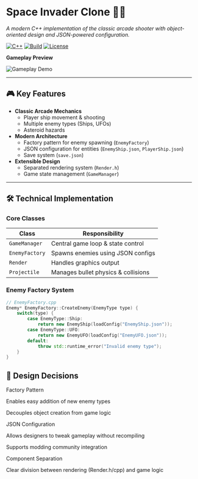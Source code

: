 # Space Invader Clone 🚀👾  
*A modern C++ implementation of the classic arcade shooter with object-oriented design and JSON-powered configuration.*  

[![C++](https://img.shields.io/badge/C%2B%2B-17-%2300599C?logo=c%2B%2B)](https://isocpp.org/)
[![Build](https://img.shields.io/badge/Build-CMake-%23008FBA)](https://cmake.org/)
[![License](https://img.shields.io/badge/License-MIT-green)](LICENSE)

**Gameplay Preview**  
<!-- Add gameplay GIF/screenshot here -->
![Gameplay Demo](media/demo.gif)

---

## 🎮 Key Features
- **Classic Arcade Mechanics**  
  - Player ship movement & shooting  
  - Multiple enemy types (Ships, UFOs)  
  - Asteroid hazards  
- **Modern Architecture**  
  - Factory pattern for enemy spawning (`EnemyFactory`)  
  - JSON configuration for entities (`EnemyShip.json`, `PlayerShip.json`)  
  - Save system (`save.json`)  
- **Extensible Design**  
  - Separated rendering system (`Render.h`)  
  - Game state management (`GameManager`)  

---

## 🛠️ Technical Implementation

### Core Classes
| Class | Responsibility |  
|-------|----------------|  
| `GameManager` | Central game loop & state control |  
| `EnemyFactory` | Spawns enemies using JSON configs |  
| `Render` | Handles graphics output |  
| `Projectile` | Manages bullet physics & collisions |  

### Enemy Factory System
```cpp
// EnemyFactory.cpp
Enemy* EnemyFactory::CreateEnemy(EnemyType type) {
    switch(type) {
        case EnemyType::Ship:
            return new EnemyShip(loadConfig("EnemyShip.json"));
        case EnemyType::UFO:
            return new EnemyUFO(loadConfig("EnemyUFO.json"));
        default:
            throw std::runtime_error("Invalid enemy type");
    }
}
```
## 🧠 Design Decisions
Factory Pattern

Enables easy addition of new enemy types

Decouples object creation from game logic

JSON Configuration

Allows designers to tweak gameplay without recompiling

Supports modding community integration

Component Separation

Clear division between rendering (Render.h/cpp) and game logic



